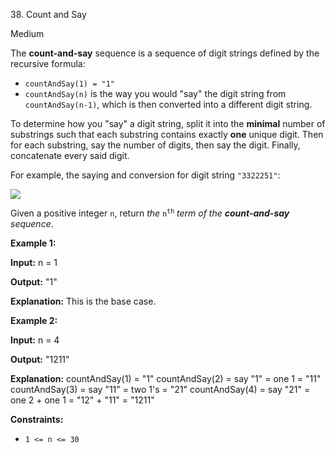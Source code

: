 38\. Count and Say

Medium

The **count-and-say** sequence is a sequence of digit strings defined by the recursive formula:

*   `countAndSay(1) = "1"`
*   `countAndSay(n)` is the way you would "say" the digit string from `countAndSay(n-1)`, which is then converted into a different digit string.

To determine how you "say" a digit string, split it into the **minimal** number of substrings such that each substring contains exactly **one** unique digit. Then for each substring, say the number of digits, then say the digit. Finally, concatenate every said digit.

For example, the saying and conversion for digit string `"3322251"`:

![](https://assets.leetcode.com/uploads/2020/10/23/countandsay.jpg)

Given a positive integer `n`, return _the_ <code>n<sup>th</sup></code> _term of the **count-and-say** sequence_.

**Example 1:**

**Input:** n = 1

**Output:** "1"

**Explanation:** This is the base case.

**Example 2:**

**Input:** n = 4

**Output:** "1211"

**Explanation:** countAndSay(1) = "1" countAndSay(2) = say "1" = one 1 = "11" countAndSay(3) = say "11" = two 1's = "21" countAndSay(4) = say "21" = one 2 + one 1 = "12" + "11" = "1211"

**Constraints:**

*   `1 <= n <= 30`